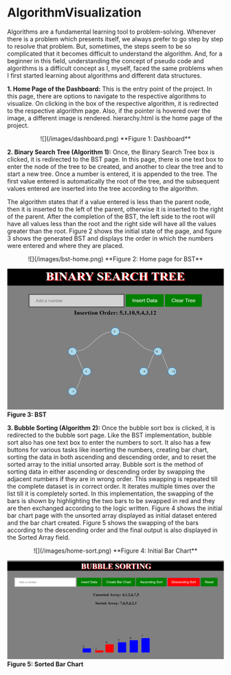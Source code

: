 # AlgorithmVisualization

Algorithms are a fundamental learning tool to problem-solving. Whenever there is a problem which presents itself, we always prefer to go step by step to resolve that problem. But, sometimes, the steps seem to be so complicated that it becomes difficult to understand the algorithm. And, for a beginner in this field, understanding the concept of pseudo code and algorithms is a difficult concept as I, myself, faced the same problems when I first started learning about algorithms and different data structures.

**1. Home Page of the Dashboard:** This is the entry point of the project. In this page, there are options to navigate to the respective algorithms to visualize. On clicking in the box of the respective algorithm, it is redirected to the respective algorithm page. Also, if the pointer is hovered over the image, a different image is rendered. hierarchy.html is the home page of the project.

<p align="center">
![](/images/dashboard.png)
**Figure 1: Dashboard**
</p>

**2. Binary Search Tree (Algorithm 1):** Once, the Binary Search Tree box is clicked, it is redirected to the BST page. In this page, there is one text box to enter the node of the tree to be created, and another to clear the tree and to start a new tree. Once a number is entered, it is appended to the tree. The first value entered is automatically the root of the tree, and the subsequent values entered are inserted into the tree according to the algorithm. 

The algorithm states that if a value entered is less than the parent node, then it is inserted to the left of the parent, otherwise it is inserted to the right of the parent. After the completion of the BST, the left side to the root will have all values less than the root and the right side will have all the values greater than the root. Figure 2 shows the initial state of the page, and figure 3 shows the generated BST and displays the order in which the numbers were entered and where they are placed. 

<p align="center">
![](/images/bst-home.png)
**Figure 2: Home page for BST**

![](/images/bst.png)
**Figure 3: BST**
</p>

**3. Bubble Sorting (Algorithm 2):** Once the bubble sort box is clicked, it is redirected to the bubble sort page. Like the BST implementation, bubble sort also has one text box to enter the numbers to sort. It also has a few buttons for various tasks like inserting the numbers, creating bar chart, sorting the data in both ascending and descending order, and to reset the sorted array to the initial unsorted array.
Bubble sort is the method of sorting data in either ascending or descending order by swapping the adjacent numbers if they are in wrong order. This swapping is repeated till the complete dataset is in correct order. It iterates multiple times over the list till it is completely sorted.
In this implementation, the swapping of the bars is shown by highlighting the two bars to be swapped in red and they are then exchanged according to the logic written.
Figure 4 shows the initial bar chart page with the unsorted array displayed as initial dataset entered and the bar chart created. Figure 5 shows the swapping of the bars according to the descending order and the final output is also displayed in the Sorted Array field.

<p align="center">
![](/images/home-sort.png)
**Figure 4: Initial Bar Chart**

![](/images/sort.png)
**Figure 5: Sorted Bar Chart**
</p>



